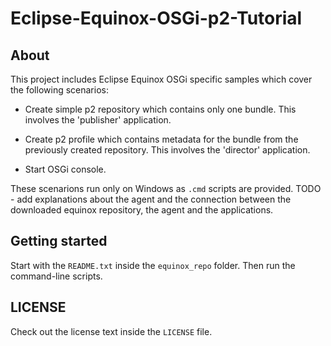 # Eclipse-Equinox-OSGi-p2-Tutorial

## About
This project includes Eclipse Equinox OSGi specific samples which cover the following scenarios:

* Create simple p2 repository which contains only one bundle. This involves the 'publisher' application.

* Create p2 profile which contains metadata for the bundle from the previously created repository. This involves the 'director' application.

* Start OSGi console.

These scenarions run only on Windows as `.cmd` scripts are provided.
TODO - add explanations about the agent and the connection between the downloaded equinox repository, the agent and the applications.

## Getting started
Start with the `README.txt` inside the `equinox_repo` folder.
Then run the command-line scripts.

## LICENSE
Check out the license text inside  the `LICENSE` file.
